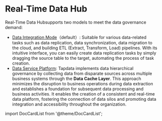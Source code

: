 # Real-Time Data Hub

Real-Time Data Hubsupports two models to meet the data governance demand:

* [Data Integration Mode](etl-mode)（default）: Suitable for various data-related tasks such as data replication, data synchronization, data migration to the cloud, and building ETL (Extract, Transform, Load) pipelines. With its intuitive interface, you can easily create data replication tasks by simply dragging the source table to the target, automating the process of task creation.
* [Data Service Platform](daas-mode): Tapdata implements data hierarchical governance by collecting data from disparate sources across multiple business systems through the **Data Cache Layer**. This approach minimizes the disruption to business operations during data extraction and establishes a foundation for subsequent data processing and business activities. It enables the creation of a consistent and real-time data platform, fostering the connection of data silos and promoting data integration and accessibility throughout the organization.



import DocCardList from '@theme/DocCardList';

<DocCardList />